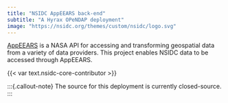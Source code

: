 ```yaml
---
title: "NSIDC AppEEARS back-end"
subtitle: "A Hyrax OPeNDAP deployment"
image: "https://nsidc.org/themes/custom/nsidc/logo.svg"
---
```


[AppEEARS](https://appeears.earthdatacloud.nasa.gov/) is a NASA API for accessing and
transforming geospatial data from a variety of data providers. This project enables
NSIDC data to be accessed through AppEEARS.

{{< var text.nsidc-core-contributor >}}

:::{.callout-note}
The source for this deployment is currently closed-source.
:::
